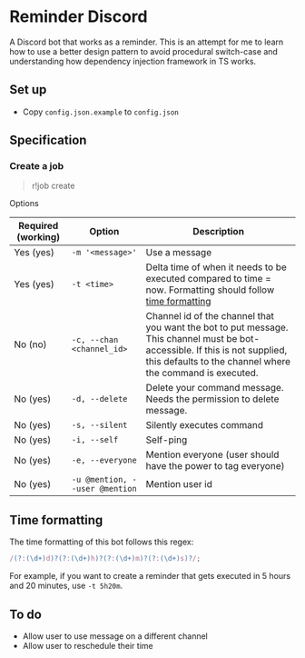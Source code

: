 # Reminder Discord

A Discord bot that works as a reminder. This is an attempt for me to learn how to use a better design pattern to avoid procedural switch-case and understanding how dependency injection framework in TS works.

## Set up

- Copy `config.json.example` to `config.json`

## Specification

### Create a job

> r!job create

Options

| Required (working) | Option                         | Description                                                                                                                                                                               |
| ------------------ | ------------------------------ | ----------------------------------------------------------------------------------------------------------------------------------------------------------------------------------------- |
| Yes (yes)          | `-m '<message>'`               | Use a message                                                                                                                                                                             |
| Yes (yes)          | `-t <time>`                    | Delta time of when it needs to be executed compared to time = now. Formatting should follow [time formatting](#time-formatting)                                                           |
| No (no)            | `-c, --chan <channel_id>`      | Channel id of the channel that you want the bot to put message. This channel must be bot-accessible. If this is not supplied, this defaults to the channel where the command is executed. |
| No (yes)           | `-d, --delete`                 | Delete your command message. Needs the permission to delete message.                                                                                                                      |
| No (yes)           | `-s, --silent`                 | Silently executes command                                                                                                                                                                 |
| No (yes)           | `-i, --self`                   | Self-ping                                                                                                                                                                                 |
| No (yes)           | `-e, --everyone`               | Mention everyone (user should have the power to tag everyone)                                                                                                                             |
| No (yes)           | `-u @mention, --user @mention` | Mention user id                                                                                                                                                                           |

## Time formatting

The time formatting of this bot follows this regex:

```ts
/(?:(\d+)d)?(?:(\d+)h)?(?:(\d+)m)?(?:(\d+)s)?/;
```

For example, if you want to create a reminder that gets executed in 5 hours and 20 minutes, use `-t 5h20m`.

## To do

- Allow user to use message on a different channel
- Allow user to reschedule their time
